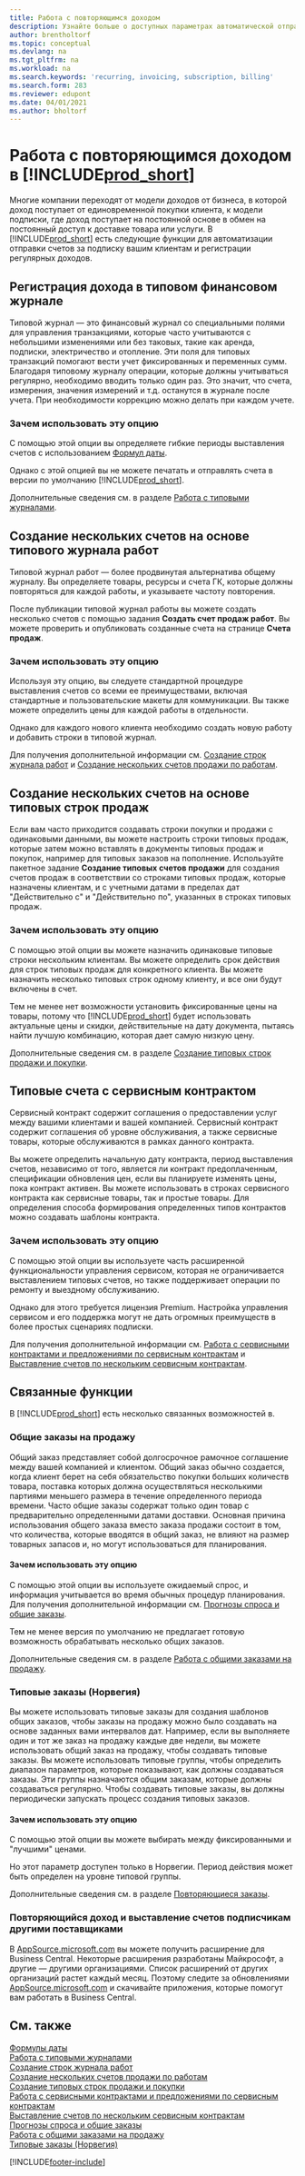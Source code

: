 ```yaml
---
title: Работа с повторяющимся доходом
description: Узнайте больше о доступных параметрах автоматической отправке счетов по подписке вашим клиентам и регистрации регулярных доходов.
author: brentholtorf
ms.topic: conceptual
ms.devlang: na
ms.tgt_pltfrm: na
ms.workload: na
ms.search.keywords: 'recurring, invoicing, subscription, billing'
ms.search.form: 283
ms.reviewer: edupont
ms.date: 04/01/2021
ms.author: bholtorf
---
```

# Работа с повторяющимся доходом в [!INCLUDE[prod_short](includes/prod_short.md)]

Многие компании переходят от модели доходов от бизнеса, в которой доход поступает от единовременной покупки клиента, к модели подписки, где доход поступает на постоянной основе в обмен на постоянный доступ к доставке товара или услуги.
В [!INCLUDE[prod_short](includes/prod_short.md)] есть следующие функции для автоматизации отправки счетов за подписку вашим клиентам и регистрации регулярных доходов. 

## Регистрация дохода в типовом финансовом журнале

Типовой журнал — это финансовый журнал со специальными полями для управления транзакциями, которые часто учитываются с небольшими изменениями или без таковых, такие как аренда, подписки, электричество и отопление. Эти поля для типовых транзакций помогают вести учет фиксированных и переменных сумм. Благодаря типовому журналу операции, которые должны учитываться регулярно, необходимо вводить только один раз. Это значит, что счета, измерения, значения измерений и т.д. останутся в журнале после учета. При необходимости коррекцию можно делать при каждом учете.

### Зачем использовать эту опцию

С помощью этой опции вы определяете гибкие периоды выставления счетов с использованием [Формул даты](ui-enter-date-ranges.md#use-date-formulas).

Однако с этой опцией вы не можете печатать и отправлять счета в версии по умолчанию [!INCLUDE[prod_short](includes/prod_short.md)].  

Дополнительные сведения см. в разделе [Работа с типовыми журналами](ui-work-general-journals.md#work-with-recurring-journals).  

## Создание нескольких счетов на основе типового журнала работ

Типовой журнал работ — более продвинутая альтернатива общему журналу. Вы определяете товары, ресурсы и счета ГК, которые должны повторяться для каждой работы, и указываете частоту повторения.  

После публикации типовой журнал работы вы можете создать несколько счетов с помощью задания **Создать счет продаж работ**. Вы можете проверить и опубликовать созданные счета на странице **Счета продаж**.

### Зачем использовать эту опцию

Используя эту опцию, вы следуете стандартной процедуре выставления счетов со всеми ее преимуществами, включая стандартные и пользовательские макеты для коммуникации. Вы также можете определить цены для каждой работы в отдельности.

Однако для каждого нового клиента необходимо создать новую работу и добавить строки в типовой журнал. 

Для получения дополнительной информации см. [Создание строк журнала работ](projects-how-record-job-usage.md#to-create-job-journal-lines-manually) и [Создание нескольких счетов продажи по работам](projects-how-invoice-jobs.md#to-create-multiple-job-sales-invoices).

## Создание нескольких счетов на основе типовых строк продаж

Если вам часто приходится создавать строки покупки и продажи с одинаковыми данными, вы можете настроить строки типовых продаж, которые затем можно вставлять в документы типовых продаж и покупок, например для типовых заказов на пополнение. Используйте пакетное задание **Создание типовых счетов продажи** для создания счетов продаж в соответствии со строками типовых продаж, которые назначены клиентам, и с учетными датами в пределах дат "Действительно с" и "Действительно по", указанных в строках типовых продаж.  

### Зачем использовать эту опцию

С помощью этой опции вы можете назначить одинаковые типовые строки нескольким клиентам. Вы можете определить срок действия для строк типовых продаж для конкретного клиента. Вы можете назначить несколько типовых строк одному клиенту, и все они будут включены в счет.

Тем не менее нет возможности установить фиксированные цены на товары, потому что [!INCLUDE[prod_short](includes/prod_short.md)] будет использовать актуальные цены и скидки, действительные на дату документа, пытаясь найти лучшую комбинацию, которая дает самую низкую цену.  

Дополнительные сведения см. в разделе [Создание типовых строк продажи и покупки](sales-how-work-standard-lines.md).

## Типовые счета с сервисным контрактом

Сервисный контракт содержит соглашения о предоставлении услуг между вашими клиентами и вашей компанией. Сервисный контракт содержит соглашения об уровне обслуживания, а также сервисные товары, которые обслуживаются в рамках данного контракта.  

Вы можете определить начальную дату контракта, период выставления счетов, независимо от того, является ли контракт предоплаченным, спецификации обновления цен, если вы планируете изменять цены, пока контракт активен. Вы можете использовать в строках сервисного контракта как сервисные товары, так и простые товары.
Для определения способа формирования определенных типов контрактов можно создавать шаблоны контракта.  

### Зачем использовать эту опцию

С помощью этой опции вы используете часть расширенной функциональности управления сервисом, которая не ограничивается выставлением типовых счетов, но также поддерживает операции по ремонту и выездному обслуживанию.

Однако для этого требуется лицензия Premium. Настройка управления сервисом и его поддержка могут не дать огромных преимуществ в более простых сценариях подписки.  

Для получения дополнительной информации см. [Работа с сервисными контрактами и предложениями по сервисным контрактам](service-how-to-create-service-contracts-and-service-contract-quotes.md) и [Выставление счетов по нескольким сервисным контрактам](service-how-create-invoices.md#to-invoice-several-service-contracts).

## Связанные функции
В [!INCLUDE[prod_short](includes/prod_short.md)] есть несколько связанных возможностей в.

### Общие заказы на продажу

Общий заказ представляет собой долгосрочное рамочное соглашение между вашей компанией и клиентом.
Общий заказ обычно создается, когда клиент берет на себя обязательство покупки больших количеств товара, поставка которых должна осуществляться несколькими партиями меньшего размера в течение определенного периода времени. Часто общие заказы содержат только один товар с предварительно определенными датами доставки. Основная причина использования общего заказа вместо заказа продажи состоит в том, что количества, которые вводятся в общий заказ, не влияют на размер товарных запасов и, но могут использоваться для планирования.

#### Зачем использовать эту опцию

С помощью этой опции вы используете ожидаемый спрос, и информация учитывается во время обычных процедур планирования. Для получения дополнительной информации см. [Прогнозы спроса и общие заказы](design-details-central-concepts-of-the-planning-system.md#demand-forecasts-and-blanket-orders).  

Тем не менее версия по умолчанию не предлагает готовую возможность обрабатывать несколько общих заказов.

Дополнительные сведения см. в разделе [Работа с общими заказами на продажу](sales-how-to-create-blanket-sales-orders.md).

### Типовые заказы (Норвегия)

Вы можете использовать типовые заказы для создания шаблонов общих заказов, чтобы заказы на продажу можно было создавать на основе заданных вами интервалов дат. Например, если вы выполняете один и тот же заказ на продажу каждые две недели, вы можете использовать общий заказ на продажу, чтобы создавать типовые заказы.
Вы можете использовать типовые группы, чтобы определить диапазон параметров, которые показывают, как должны создаваться заказы. Эти группы назначаются общим заказам, которые должны создаваться регулярно. Чтобы создавать типовые заказы, вы должны периодически запускать процесс создания типовых заказов. 

#### Зачем использовать эту опцию

С помощью этой опции вы можете выбирать между фиксированными и "лучшими" ценами.

Но этот параметр доступен только в Норвегии. Период действия может быть определен на уровне типовой группы.

Дополнительные сведения см. в разделе [Повторяющиеся заказы](LocalFunctionality/Norway/recurring-orders.md).

### Повторяющийся доход и выставление счетов подписчикам другими поставщиками

В [AppSource.microsoft.com](https://appsource.microsoft.com/) вы можете получить расширение для Business Central. Некоторые расширения разработаны Майкрософт, а другие — другими организациями. Список расширений от других организаций растет каждый месяц. Поэтому следите за обновлениями [AppSource.microsoft.com](https://go.microsoft.com/fwlink/?linkid=2081646) и скачивайте приложения, которые помогут вам работать в Business Central.  

## См. также

[Формулы даты](ui-enter-date-ranges.md#use-date-formulas)  
[Работа с типовыми журналами](ui-work-general-journals.md#work-with-recurring-journals)  
[Создание строк журнала работ](projects-how-record-job-usage.md#to-create-job-journal-lines-manually)  
[Создание нескольких счетов продажи по работам](projects-how-invoice-jobs.md#to-create-multiple-job-sales-invoices)  
[Создание типовых строк продажи и покупки](sales-how-work-standard-lines.md)  
[Работа с сервисными контрактами и предложениями по сервисным контрактам](service-how-to-create-service-contracts-and-service-contract-quotes.md)  
[Выставление счетов по нескольким сервисным контрактам](service-how-create-invoices.md#to-invoice-several-service-contracts)  
[Прогнозы спроса и общие заказы](design-details-central-concepts-of-the-planning-system.md#demand-forecasts-and-blanket-orders)  
[Работа с общими заказами на продажу](sales-how-to-create-blanket-sales-orders.md)  
[Типовые заказы (Норвегия)](LocalFunctionality/Norway/recurring-orders.md)  


[!INCLUDE[footer-include](includes/footer-banner.md)]